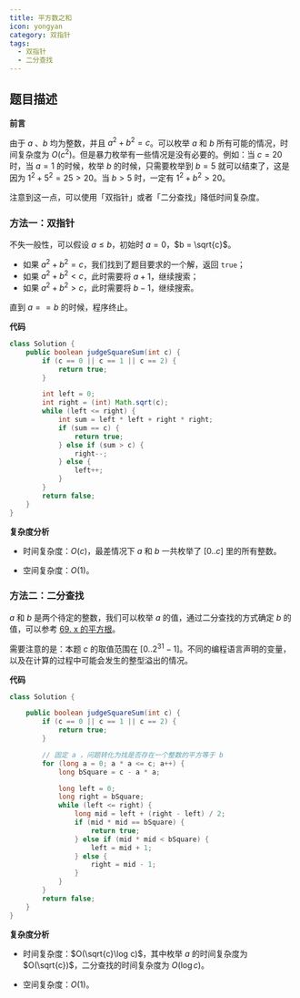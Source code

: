 ```yaml
---
title: 平方数之和
icon: yongyan
category: 双指针
tags:
  - 双指针
  - 二分查找
---
```



## 题目描述

**前言**

由于 $a$ 、$b$ 均为整数，并且 $a^2 + b^2 = c$。可以枚举 $a$ 和 $b$ 所有可能的情况，时间复杂度为 $O(c^2)$。但是暴力枚举有一些情况是没有必要的。例如：当 $c = 20$ 时，当 $a = 1$ 的时候，枚举 $b$ 的时候，只需要枚举到 $b = 5$ 就可以结束了，这是因为 $1^2 + 5^2 = 25 > 20$。当 $b > 5$ 时，一定有 $1^2 + b^2 > 20$。

注意到这一点，可以使用「双指针」或者「二分查找」降低时间复杂度。

### 方法一：双指针

不失一般性，可以假设 $a \le b$，初始时 $a = 0$，$b = \sqrt{c}$。

+ 如果 $a^2 + b^2 = c$，我们找到了题目要求的一个解，返回 `true`；
+ 如果 $a^2 + b^2 < c$，此时需要将 $a + 1$，继续搜索；
+ 如果 $a^2 + b^2 > c$，此时需要将 $b - 1$，继续搜索。

直到 $a == b$ 的时候，程序终止。

**代码**

```Java [sol1-Java]
class Solution {
    public boolean judgeSquareSum(int c) {
        if (c == 0 || c == 1 || c == 2) {
            return true;
        }

        int left = 0;
        int right = (int) Math.sqrt(c);
        while (left <= right) {
            int sum = left * left + right * right;
            if (sum == c) {
                return true;
            } else if (sum > c) {
                right--;
            } else {
                left++;
            }
        }
        return false;
    }
}
```

**复杂度分析**

- 时间复杂度：$O(c)$，最差情况下 $a$ 和 $b$ 一共枚举了 $[0..c]$ 里的所有整数。

- 空间复杂度：$O(1)$。

### 方法二：二分查找

$a$ 和 $b$ 是两个待定的整数，我们可以枚举 $a$ 的值，通过二分查找的方式确定 $b$ 的值，可以参考 [69. x 的平方根](/problems/sqrtx/)。

需要注意的是：本题 $c$ 的取值范围在 $[0..2^{31} - 1]$。不同的编程语言声明的变量，以及在计算的过程中可能会发生的整型溢出的情况。

**代码**

```Java [sol1-Java]
class Solution {

    public boolean judgeSquareSum(int c) {
        if (c == 0 || c == 1 || c == 2) {
            return true;
        }

        // 固定 a ，问题转化为找是否存在一个整数的平方等于 b
        for (long a = 0; a * a <= c; a++) {
            long bSquare = c - a * a;

            long left = 0;
            long right = bSquare;
            while (left <= right) {
                long mid = left + (right - left) / 2;
                if (mid * mid == bSquare) {
                    return true;
                } else if (mid * mid < bSquare) {
                    left = mid + 1;
                } else {
                    right = mid - 1;
                }
            }
        }
        return false;
    }
}
```

**复杂度分析**

- 时间复杂度：$O(\sqrt{c}\log c)$，其中枚举 $a$ 的时间复杂度为 $O(\sqrt{c})$，二分查找的时间复杂度为 $O(\log c)$。

- 空间复杂度：$O(1)$。

